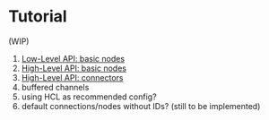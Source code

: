 # Tutorial

(WIP)

1. [Low-Level API: basic nodes](./01-lowlevel-nodes/)
2. [High-Level API: basic nodes](./02-highlevel-nodes/)
3. [High-Level API: connectors](./03-connectors/)
4. buffered channels
5. using HCL as recommended config?
6. default connections/nodes without IDs? (still to be implemented)